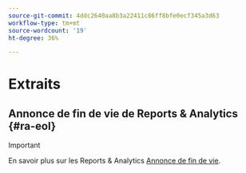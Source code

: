 ```yaml
---
source-git-commit: 4ddc2640aa8b3a22411c86ff8bfe0ecf345a3d63
workflow-type: tm+mt
source-wordcount: '19'
ht-degree: 36%

---
```

# Extraits

## Annonce de fin de vie de Reports &amp; Analytics {#ra-eol}

>[!IMPORTANT]
>
>En savoir plus sur les Reports &amp; Analytics [Annonce de fin de vie](https://express.adobe.com/page/6WnF8JK6IRDhf/).
